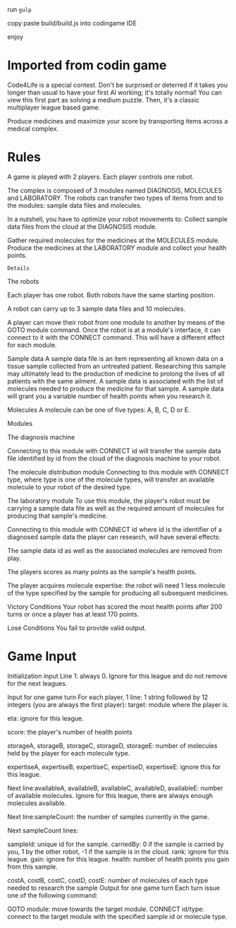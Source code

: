 run `gulp`

copy paste build/build.js into codingame IDE

enjoy


# Imported from codin game
Code4Life is a special contest. Don't be surprised or deterred if it takes you longer than usual to have your first AI working; it's totally normal! You can view this first part as solving a medium puzzle. Then, it's a classic multiplayer league based game.

Produce medicines and maximize your score by transporting items across a medical complex.

# Rules

A game is played with 2 players. Each player controls one robot.

The complex is composed of 3 modules named DIAGNOSIS, MOLECULES and LABORATORY.
The robots can transfer two types of items from and to the modules: sample data files and molecules.

In a nutshell, you have to optimize your robot movements to:
Collect sample data files from the cloud at the DIAGNOSIS module.

Gather required molecules for the medicines at the MOLECULES module.
Produce the medicines at the LABORATORY module and collect your health points.

 	Details

The robots

Each player has one robot. Both robots have the same starting position.

A robot can carry up to 3 sample data files and 10 molecules.

A player can move their robot from one module to another by means of the GOTO module command.
Once the robot is at a module's interface, it can connect to it with the CONNECT command. This will have a different effect for each module.

Sample data
A sample data file is an item representing all known data on a tissue sample collected from an untreated patient. Researching this sample may ultimately lead to the production of medicine to prolong the lives of all patients with the same ailment.
A sample data is associated with the list of molecules needed to produce the medicine for that sample.
A sample data will grant you a variable number of health points when you research it.

Molecules
A molecule can be one of five types: A, B, C, D or E.

Modules


The diagnosis machine

Connecting to this module with CONNECT id will transfer the sample data file identified by id from the cloud of the diagnosis machine to your robot.

The molecule distribution module
Connecting to this module with CONNECT type, where type is one of the molecule types, will transfer an available molecule to your robot of the desired type.

The laboratory module
To use this module, the player's robot must be carrying a sample data file as well as the required amount of molecules for producing that sample's medicine.

Connecting to this module with CONNECT id where id is the identifier of a diagnosed sample data the player can research, will have several effects:

The sample data id as well as the associated molecules are removed from play.

The players scores as many points as the sample's health points.

The player acquires molecule expertise: the robot will need 1 less molecule of the type specified by the sample for producing all subsequent medicines.

Victory Conditions
Your robot has scored the most health points after 200 turns or once a player has at least 170 points.

Lose Conditions
You fail to provide valid output.

# Game Input

Initialization input
Line 1: always 0. Ignore for this league and do not remove for the next leagues.

Input for one game turn
For each player, 1 line: 1 string followed by 12 integers (you are always the first player):
target: module where the player is.

eta: ignore for this league.

score: the player's number of health points

storageA, storageB, storageC, storageD, storageE: number of molecules held by the player for each molecule type.

expertiseA, expertiseB, expertiseC, expertiseD, expertiseE: ignore this for this league.

Next line:availableA, availableB, availableC, availableD, availableE: number of available molecules. Ignore for this league, there are always enough molecules available.

Next line:sampleCount: the number of samples currently in the game.

Next sampleCount lines:

sampleId: unique id for the sample.
carriedBy: 0 if the sample is carried by you, 1 by the other robot, -1 if the sample is in the cloud.
rank: ignore for this league.
gain: ignore for this league.
health: number of health points you gain from this sample.

costA, costB, costC, costD, costE: number of molecules of each type needed to research the sample
Output for one game turn
Each turn issue one of the following command:

GOTO module: move towards the target module.
CONNECT id/type: connect to the target module with the specified sample id or molecule type.
